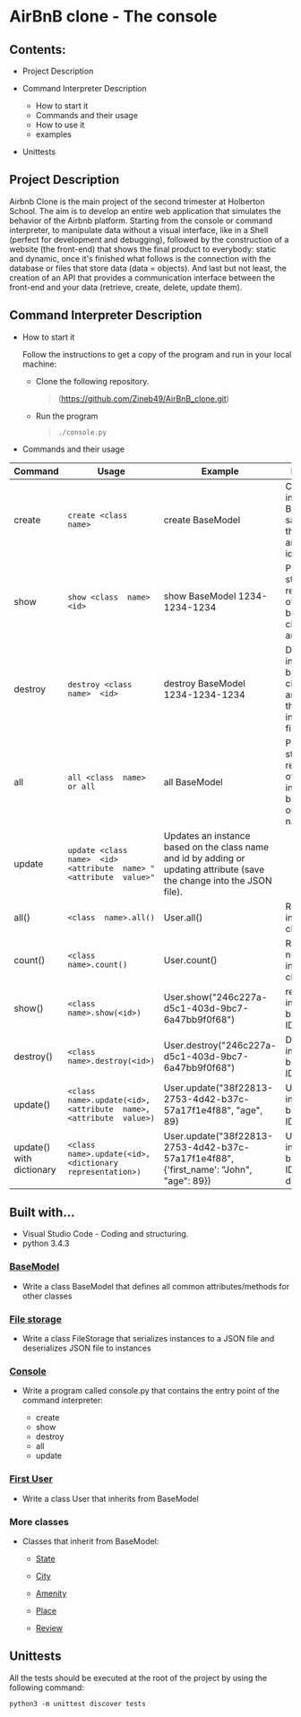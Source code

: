 
#  AirBnB clone - The console

##  Contents:

- Project Description

- Command Interpreter Description

	* How to start it
	* Commands and their usage
	* How to use it
	* examples

- Unittests


##  Project Description

Airbnb Clone is the main project of the second trimester at Holberton School. The aim is to develop an entire web application that simulates the behavior of the Airbnb platform. Starting from the console or command interpreter, to manipulate data without a visual interface, like in a Shell (perfect for development and debugging), followed by the construction of a website (the front-end) that shows the final product to everybody: static and dynamic, once it's finished what follows is the connection with the database or files that store data (data = objects). And last but not least, the creation of an API that provides a communication interface between the front-end and your data (retrieve, create, delete, update them).


##  Command Interpreter Description

* How to start it

	Follow the instructions to get a copy of the program and run in your local machine:
	- Clone the following repository.
		> (https://github.com/Zineb49/AirBnB_clone.git)
	- Run the program
		> `./console.py`

* Commands and their usage

| Command | Usage | Example | Description
|--|--|--|--|
| create | `create <class  name>` | create BaseModel | Creates a new instance of BaseModel, saves it (to the JSON file) and prints the id. |
| show | `show <class  name>  <id>` | show BaseModel 1234-1234-1234 | Prints the string representation of an instance based on the class name and id. |
| destroy | `destroy <class  name>  <id>`| destroy BaseModel 1234-1234-1234 | Deletes an instance based on the class name and id (save the change into the JSON file). |
| all | `all <class  name> or all` | all BaseModel | Prints all string representation of all instances based or not on the class name. |
| update | `update <class  name>  <id>  <attribute  name> "<attribute  value>"` | Updates an instance based on the class name and id by adding or updating attribute (save the change into the JSON file). |
| all() | `<class  name>.all()` | User.all() | Retrieve all instances of a class |
| count() | `<class  name>.count()` | User.count() | Retrieve the number of instances of a class |
| show() | `<class  name>.show(<id>)` | User.show("246c227a-d5c1-403d-9bc7-6a47bb9f0f68") | retrieve an instance based on its ID |
| destroy() | `<class  name>.destroy(<id>)` | User.destroy("246c227a-d5c1-403d-9bc7-6a47bb9f0f68")| Destroy an instance based on his ID |
| update() | `<class  name>.update(<id>, <attribute  name>, <attribute  value>)` | User.update("38f22813-2753-4d42-b37c-57a17f1e4f88", "age", 89) | Update an instance based on his ID |
| update() with dictionary | `<class  name>.update(<id>, <dictionary  representation>)` | User.update("38f22813-2753-4d42-b37c-57a17f1e4f88", {'first_name': "John", "age": 89}) | Update an instance based on his ID with a dictionary |


##  Built with...

- Visual Studio Code - Coding and structuring.
- python 3.4.3

###  [BaseModel](./models/base_model.py)

* Write a class BaseModel that defines all common attributes/methods for other classes

###  [File storage](./models/engine/file_storage.py)

* Write a class FileStorage that serializes instances to a JSON file and deserializes JSON file to instances

###  [Console](./console.py)

* Write a program called console.py that contains the entry point of the command interpreter:

	- create
	- show
	- destroy
	- all
	- update

###  [First User](./models/user.py)

* Write a class User that inherits from BaseModel

###  More classes

* Classes that inherit from BaseModel:

	- [State](./models/state.py)

	- [City](./models/city.py)

	- [Amenity](./models/amenity.py)

	- [Place](./models/place.py)

	- [Review](./models/review.py)

## Unittests

All the tests should be executed at the root of the project by using the following command:

`python3 -m unittest discover tests`
